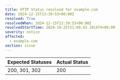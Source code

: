 ```yaml
---
title: HTTP Status resolved for example.com
date: 2024-12-15T13:39:53+00:00Z
resolved: True
resolvedWhen: 2024-12-15T13:39:53+00:00Z
resolvedStartTime: 2024-10-25T21:09:43.191474+00:00
severity: notice
affected:
  - example.com
section: issue
---
```


| Expected Statuses | Actual Status  |
|-------------------|----------------|
| 200, 301, 302 | 200 |
